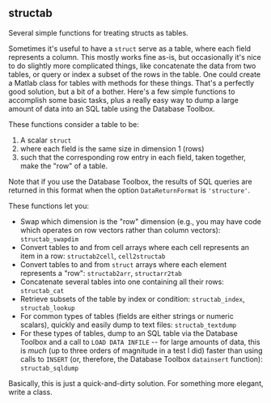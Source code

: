 ## structab
Several simple functions for treating structs as tables.

Sometimes it's useful to have a `struct` serve as a table, where each field
represents a column. This mostly works fine as-is, but occasionally it's
nice to do slightly more complicated things, like concatenate the data
from two tables, or query or index a subset of the rows in the table. One
could create a Matlab class for tables with methods for these things.
That's a perfectly good solution, but a bit of a bother. Here's a few
simple functions to accomplish some basic tasks, plus a really easy way
to dump a large amount of data into an SQL table using the Database
Toolbox.

These functions consider a table to be:

1. A scalar `struct`
2. where each field is the same size in dimension 1 (rows)
3. such that the corresponding row entry in each field, taken together,
   make the "row" of a table.

Note that if you use the Database Toolbox, the results of SQL queries are
returned in this format when the option `DataReturnFormat` is `'structure'`.

These functions let you:
* Swap which dimension is the "row" dimension (e.g., you may have code which
  operates on row vectors rather than column vectors): `structab_swapdim`
* Convert tables to and from cell arrays where each cell represents an
  item in a row: `structab2cell`, `cell2structab`
* Convert tables to and from `struct` arrays where each element represents
  a "row": `structab2arr`, `structarr2tab`
* Concatenate several tables into one containing all their rows: `structab_cat`
* Retrieve subsets of the table by index or condition: `structab_index`,
  `structab_lookup`
* For common types of tables (fields are either strings or numeric
  scalars), quickly and easily dump to text files: `structab_textdump`
* For these types of tables, dump to an SQL table via the Database
  Toolbox and a call to `LOAD DATA INFILE` -- for large amounts of data,
  this is *much* (up to three orders of magnitude in a test I did) faster
  than using calls to `INSERT` (or, therefore, the Database Toolbox `datainsert`
  function): `structab_sqldump`

Basically, this is just a quick-and-dirty solution. For something more elegant,
write a class.
